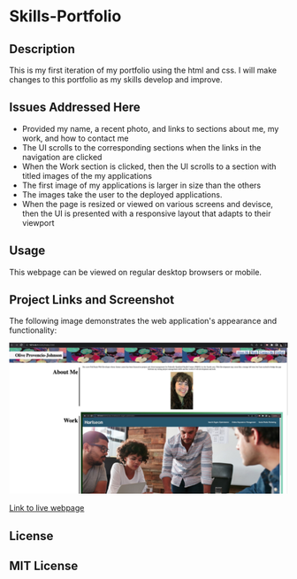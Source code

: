 # Skills-Portfolio

 
## Description
 
This is my first iteration of my portfolio using the html and css. I will make changes to this portfolio as my skills develop and improve. 
 
 
## Issues Addressed Here

* Provided my name, a recent photo, and links to sections about me, my work, and how to contact me
* The UI scrolls to the corresponding sections when the links in the navigation are clicked
* When the Work section is clicked, then the UI scrolls to a section with titled images of the my applications
* The first image of my applications is larger in size than the others
* The images take the user to the deployed applications. 
* When the page is resized or viewed on various screens and devisce, then the UI is presented with a responsive layout that adapts to their viewport


 
## Usage
This webpage can be viewed on regular desktop browsers or mobile. 


## Project Links and Screenshot
 The following image demonstrates the web application's appearance and functionality:

![Portfolio Screenshot](./assets/Skills%20Portfolio%20Screenshot.jpg)

[Link to live webpage](https://olive-provencio-johnson.github.io/skills-portfolio/)


 
## License
 
MIT License
---
 